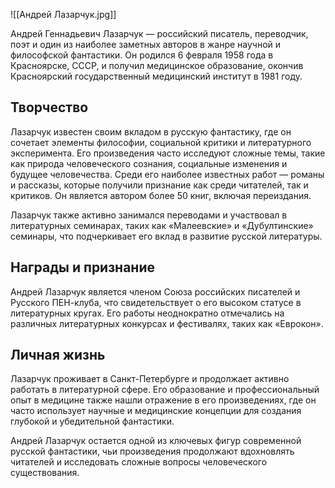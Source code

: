 ![[Андрей Лазарчук.jpg]]

Андрей Геннадьевич Лазарчук — российский писатель, переводчик, поэт и один из наиболее заметных авторов в жанре научной и философской фантастики. Он родился 6 февраля 1958 года в Красноярске, СССР, и получил медицинское образование, окончив Красноярский государственный медицинский институт в 1981 году.

## **Творчество**
Лазарчук известен своим вкладом в русскую фантастику, где он сочетает элементы философии, социальной критики и литературного эксперимента. Его произведения часто исследуют сложные темы, такие как природа человеческого сознания, социальные изменения и будущее человечества. Среди его наиболее известных работ — романы и рассказы, которые получили признание как среди читателей, так и критиков. Он является автором более 50 книг, включая переиздания.

Лазарчук также активно занимался переводами и участвовал в литературных семинарах, таких как «Малеевские» и «Дубултинские» семинары, что подчеркивает его вклад в развитие русской литературы.

## **Награды и признание**
Андрей Лазарчук является членом Союза российских писателей и Русского ПЕН-клуба, что свидетельствует о его высоком статусе в литературных кругах. Его работы неоднократно отмечались на различных литературных конкурсах и фестивалях, таких как «Еврокон».

## **Личная жизнь**
Лазарчук проживает в Санкт-Петербурге и продолжает активно работать в литературной сфере. Его образование и профессиональный опыт в медицине также нашли отражение в его произведениях, где он часто использует научные и медицинские концепции для создания глубокой и убедительной фантастики.

Андрей Лазарчук остается одной из ключевых фигур современной русской фантастики, чьи произведения продолжают вдохновлять читателей и исследовать сложные вопросы человеческого существования.